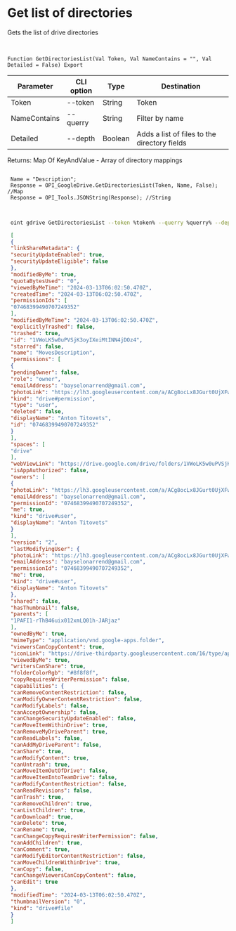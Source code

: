 ﻿---
sidebar_position: 2
---

# Get list of directories
 Gets the list of drive directories


<br/>


`Function GetDirectoriesList(Val Token, Val NameContains = "", Val Detailed = False) Export`

 | Parameter | CLI option | Type | Destination |
 |-|-|-|-|
 | Token | --token | String | Token |
 | NameContains | --querry | String | Filter by name |
 | Detailed | --depth | Boolean | Adds a list of files to the directory fields |

 
 Returns: Map Of KeyAndValue - Array of directory mappings





```bsl title="Code example"
 
 Name = "Description";
 Response = OPI_GoogleDrive.GetDirectoriesList(Token, Name, False); //Map
 Response = OPI_Tools.JSONString(Response); //String
 
```
	


```sh title="CLI command example"
 
 oint gdrive GetDirectoriesList --token %token% --querry %querry% --depth %depth%

```

```json title="Result"
 [
 {
 "linkShareMetadata": {
 "securityUpdateEnabled": true,
 "securityUpdateEligible": false
 },
 "modifiedByMe": true,
 "quotaBytesUsed": "0",
 "viewedByMeTime": "2024-03-13T06:02:50.470Z",
 "createdTime": "2024-03-13T06:02:50.470Z",
 "permissionIds": [
 "07468399490707249352"
 ],
 "modifiedByMeTime": "2024-03-13T06:02:50.470Z",
 "explicitlyTrashed": false,
 "trashed": true,
 "id": "1VWoLK5w0uPVSjK3oyIXeiMtINN4jDOz4",
 "starred": false,
 "name": "MovesDescription",
 "permissions": [
 {
 "pendingOwner": false,
 "role": "owner",
 "emailAddress": "bayselonarrend@gmail.com",
 "photoLink": "https://lh3.googleusercontent.com/a/ACg8ocLx8JGurt0UjXFwwTiB6ZoDPWslW1EnfCTahrwrIllM6Q=s64",
 "kind": "drive#permission",
 "type": "user",
 "deleted": false,
 "displayName": "Anton Titovets",
 "id": "07468399490707249352"
 }
 ],
 "spaces": [
 "drive"
 ],
 "webViewLink": "https://drive.google.com/drive/folders/1VWoLK5w0uPVSjK3oyIXeiMtINN4jDOz4",
 "isAppAuthorized": false,
 "owners": [
 {
 "photoLink": "https://lh3.googleusercontent.com/a/ACg8ocLx8JGurt0UjXFwwTiB6ZoDPWslW1EnfCTahrwrIllM6Q=s64",
 "emailAddress": "bayselonarrend@gmail.com",
 "permissionId": "07468399490707249352",
 "me": true,
 "kind": "drive#user",
 "displayName": "Anton Titovets"
 }
 ],
 "version": "2",
 "lastModifyingUser": {
 "photoLink": "https://lh3.googleusercontent.com/a/ACg8ocLx8JGurt0UjXFwwTiB6ZoDPWslW1EnfCTahrwrIllM6Q=s64",
 "emailAddress": "bayselonarrend@gmail.com",
 "permissionId": "07468399490707249352",
 "me": true,
 "kind": "drive#user",
 "displayName": "Anton Titovets"
 },
 "shared": false,
 "hasThumbnail": false,
 "parents": [
 "1PAFI1-rThB46uix012xmLQ01h-JARjaz"
 ],
 "ownedByMe": true,
 "mimeType": "application/vnd.google-apps.folder",
 "viewersCanCopyContent": true,
 "iconLink": "https://drive-thirdparty.googleusercontent.com/16/type/application/vnd.google-apps.folder",
 "viewedByMe": true,
 "writersCanShare": true,
 "folderColorRgb": "#8f8f8f",
 "copyRequiresWriterPermission": false,
 "capabilities": {
 "canRemoveContentRestriction": false,
 "canModifyOwnerContentRestriction": false,
 "canModifyLabels": false,
 "canAcceptOwnership": false,
 "canChangeSecurityUpdateEnabled": false,
 "canMoveItemWithinDrive": true,
 "canRemoveMyDriveParent": true,
 "canReadLabels": false,
 "canAddMyDriveParent": false,
 "canShare": true,
 "canModifyContent": true,
 "canUntrash": true,
 "canMoveItemOutOfDrive": false,
 "canMoveItemIntoTeamDrive": false,
 "canModifyContentRestriction": false,
 "canReadRevisions": false,
 "canTrash": true,
 "canRemoveChildren": true,
 "canListChildren": true,
 "canDownload": true,
 "canDelete": true,
 "canRename": true,
 "canChangeCopyRequiresWriterPermission": false,
 "canAddChildren": true,
 "canComment": true,
 "canModifyEditorContentRestriction": false,
 "canMoveChildrenWithinDrive": true,
 "canCopy": false,
 "canChangeViewersCanCopyContent": false,
 "canEdit": true
 },
 "modifiedTime": "2024-03-13T06:02:50.470Z",
 "thumbnailVersion": "0",
 "kind": "drive#file"
 }
 ]
```
